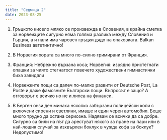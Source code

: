 ```yaml
---
title: "Седмица 2"
date: 2023-08-25
---
```

1. Гръцкото кисело мляко се произвежда в Словения, в крайна сметка за норвежците сигурно няма голяма разлика между Словения и Гърция, а и нали има чаровен гръцки дядо на опаковката. Balkan Business автетинтично!

2. В Норвегия хората са много по-силно гримирани от Франция. 

3. Франция: Небрежно вързана коса; Норвегия: изрядно пристегнати опашки за чиято стегнатост повечето художествени гимнастички биха завидяли 

4. Норвежките пощи са далеч по-малко развити от Deutsche Post, La Poste и даже фамозните Български пощи. Въпросът е защо? А отговорът е всичко но не и липса на финанси.

5. В Берген онзи ден минаха няколко забързани полицейски коли с включени сирени и светлини, имаше и един черен автомобил. Беше много трудно да остана сериозна. Надявам се всички да са добре. Сигурно са били на път да арестуват някого за пране на пари или в най-лошия случай за изхвърлен боклук в чужда кофа за боклук? Недопустимо!
